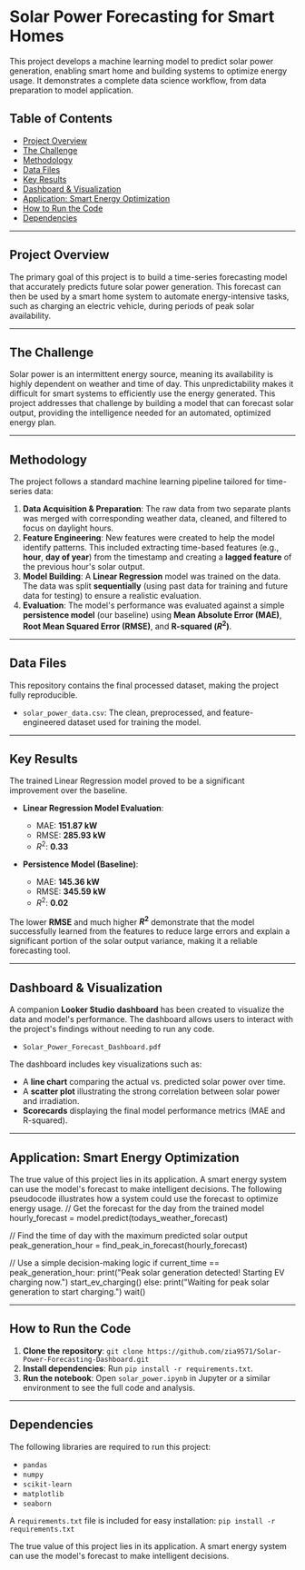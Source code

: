 # Solar Power Forecasting for Smart Homes

This project develops a machine learning model to predict solar power generation, enabling smart home and building systems to optimize energy usage. It demonstrates a complete data science workflow, from data preparation to model application.

## Table of Contents
- [Project Overview](#project-overview)
- [The Challenge](#the-challenge)
- [Methodology](#methodology)
- [Data Files](#data-files)
- [Key Results](#key-results)
- [Dashboard & Visualization](#dashboard-and-visualization)
- [Application: Smart Energy Optimization](#application-smart-energy-optimization)
- [How to Run the Code](#how-to-run-the-code)
- [Dependencies](#dependencies)

---

## Project Overview

The primary goal of this project is to build a time-series forecasting model that accurately predicts future solar power generation. This forecast can then be used by a smart home system to automate energy-intensive tasks, such as charging an electric vehicle, during periods of peak solar availability.

---

## The Challenge

Solar power is an intermittent energy source, meaning its availability is highly dependent on weather and time of day. This unpredictability makes it difficult for smart systems to efficiently use the energy generated. This project addresses that challenge by building a model that can forecast solar output, providing the intelligence needed for an automated, optimized energy plan.

---

## Methodology

The project follows a standard machine learning pipeline tailored for time-series data:

1.  **Data Acquisition & Preparation**: The raw data from two separate plants was merged with corresponding weather data, cleaned, and filtered to focus on daylight hours.
2.  **Feature Engineering**: New features were created to help the model identify patterns. This included extracting time-based features (e.g., **hour**, **day of year**) from the timestamp and creating a **lagged feature** of the previous hour's solar output.
3.  **Model Building**: A **Linear Regression** model was trained on the data. The data was split **sequentially** (using past data for training and future data for testing) to ensure a realistic evaluation.
4.  **Evaluation**: The model's performance was evaluated against a simple **persistence model** (our baseline) using **Mean Absolute Error (MAE)**, **Root Mean Squared Error (RMSE)**, and **R-squared ($R^2$)**.

---

## Data Files

This repository contains the final processed dataset, making the project fully reproducible.

-   `solar_power_data.csv`: The clean, preprocessed, and feature-engineered dataset used for training the model.

---

## Key Results

The trained Linear Regression model proved to be a significant improvement over the baseline.

* **Linear Regression Model Evaluation**:
    * MAE: **151.87 kW**
    * RMSE: **285.93 kW**
    * $R^2$: **0.33**

* **Persistence Model (Baseline)**:
    * MAE: **145.36 kW**
    * RMSE: **345.59 kW**
    * $R^2$: **0.02**

The lower **RMSE** and much higher **$R^2$** demonstrate that the model successfully learned from the features to reduce large errors and explain a significant portion of the solar output variance, making it a reliable forecasting tool.

---

## Dashboard & Visualization

A companion **Looker Studio dashboard** has been created to visualize the data and model's performance. The dashboard allows users to interact with the project's findings without needing to run any code.

-   `Solar_Power_Forecast_Dashboard.pdf`

The dashboard includes key visualizations such as:
-   A **line chart** comparing the actual vs. predicted solar power over time.
-   A **scatter plot** illustrating the strong correlation between solar power and irradiation.
-   **Scorecards** displaying the final model performance metrics (MAE and R-squared).

---

## Application: Smart Energy Optimization
The true value of this project lies in its application. A smart energy system can use the model's forecast to make intelligent decisions. The following pseudocode illustrates how a system could use the forecast to optimize energy usage.
// Get the forecast for the day from the trained model
hourly_forecast = model.predict(todays_weather_forecast)

// Find the time of day with the maximum predicted solar output
peak_generation_hour = find_peak_in_forecast(hourly_forecast)

// Use a simple decision-making logic
if current_time == peak_generation_hour:
print("Peak solar generation detected! Starting EV charging now.")
start_ev_charging()
else:
print("Waiting for peak solar generation to start charging.")
wait()


---

## How to Run the Code

1.  **Clone the repository**:
    `git clone https://github.com/zia9571/Solar-Power-Forecasting-Dashboard.git`
2.  **Install dependencies**: Run `pip install -r requirements.txt`.
3.  **Run the notebook**: Open `solar_power.ipynb` in Jupyter or a similar environment to see the full code and analysis.

---

## Dependencies

The following libraries are required to run this project:

-   `pandas`
-   `numpy`
-   `scikit-learn`
-   `matplotlib`
-   `seaborn`

A `requirements.txt` file is included for easy installation:
`pip install -r requirements.txt`



The true value of this project lies in its application. A smart energy system can use the model's forecast to make intelligent decisions. 
